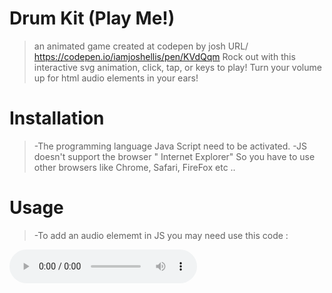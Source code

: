 # Drum Kit (Play Me!) 

> an animated game created at codepen by josh URL/ https://codepen.io/iamjoshellis/pen/KVdQqm
Rock out with this interactive svg animation, click, tap, or keys to play! Turn your volume 
up for html audio elements in your ears!

# Installation
> -The programming language Java Script need to be activated.
> -JS doesn't support the browser " Internet Explorer" So you have to use other browsers like 
 Chrome, Safari, FireFox etc ..

# Usage 
> -To add an audio elememt in JS you may need use this code :
<audio id="audio-player" controls="controls" src="media/Blue Browne.mp3" type="audio/mpeg">
  
> - Using insertAdjacentHTML :
 > Use this method if you have other elements in there that you previously referenced and want to keep
  a reference to.
  > document.getElementById("song").insertAdjacentHTML("beforeend","<audio id="audio-player" controls="controls"
 >  src="media/Blue Browne.mp3" type="audio/mpeg">');
  

#  Support
Go to josh's profile on CodePen if you need any help about this! (https://codepen.io/iamjoshellis)

#  Contributing: 
pull requests are welcome, for changes, please open an issue first to discuss what you would like to change.

# License
This project is licensed under MIT license..(https://codepen.io/iamjoshellis/pen/KVdQqm) Copyright (c) 2019 by Josh. 

Permission is hereby granted, free of charge, to any person obtaining a copy of this software
and associated documentation files (the "Software"), to deal in the Software without restriction,
including without limitation the rights to use, copy, modify, merge, publish, distribute, sublicense
and/or sell copies of the Software, and to permit persons to whom the Software is furnished to do so
subject to the following conditions:

The above copyright notice and this permission notice shall be included in all copies or substantial
portions of the Software.













  
